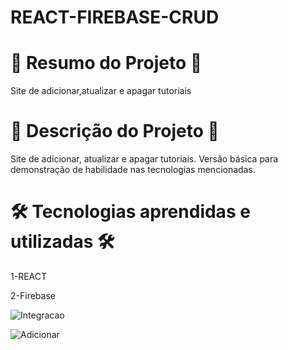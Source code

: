# REACT-FIREBASE-CRUD


# 📄 Resumo do Projeto 📄

Site de adicionar,atualizar e apagar tutoriais

# 📖 Descrição do Projeto 📖 

Site de adicionar, atualizar e apagar tutoriais. Versão básica para demonstração de habilidade nas tecnologias mencionadas.

# 🛠️ Tecnologias aprendidas e utilizadas 🛠️

1-REACT

2-Firebase


![Integracao](https://user-images.githubusercontent.com/85304089/176325881-b34cf932-38b3-43c1-a4d8-c1db0a3326e7.png)

![Adicionar](https://user-images.githubusercontent.com/85304089/176325884-5d9e4b57-362d-47aa-8b01-f4c98e76b749.png)
